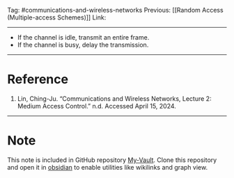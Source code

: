 Tag: #communications-and-wireless-networks 
Previous: [[Random Access (Multiple-access Schemes)]]
Link: 

---

- If the channel is idle, transmit an entire frame.
- If the channel is busy, delay the transmission.

---

# Reference

1. Lin, Ching-Ju. “Communications and Wireless Networks, Lecture 2: Medium Access Control.” n.d. Accessed April 15, 2024.

---

# Note

This note is included in GitHub repository [My-Vault](https://github.com/LittleD3092/My-Vault.git). Clone this repository and open it in [obsidian](https://obsidian.md/) to enable utilities like wikilinks and graph view.